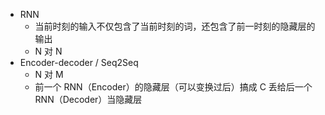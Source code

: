 - RNN
	- 当前时刻的输入不仅包含了当前时刻的词，还包含了前一时刻的隐藏层的输出
	- N 对 N
- Encoder-decoder / Seq2Seq
	- N 对 M
	- 前一个 RNN（Encoder）的隐藏层（可以变换过后）搞成 C 丢给后一个 RNN（Decoder）当隐藏层